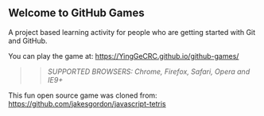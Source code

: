 ## Welcome to GitHub Games

A project based learning activity for people who are getting started with Git and GitHub.

You can play the game at: https://YingGeCRC.github.io/github-games/

>> _*SUPPORTED BROWSERS*: Chrome, Firefox, Safari, Opera and IE9+_

This fun open source game was cloned from: https://github.com/jakesgordon/javascript-tetris
